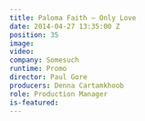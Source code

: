 ```yaml
---
title: Paloma Faith — Only Love
date: 2014-04-27 13:35:00 Z
position: 35
image: 
video: 
company: Somesuch
runtime: Promo
director: Paul Gore
producers: Denna Cartamkhoob
role: Production Manager
is-featured: 
---
```


